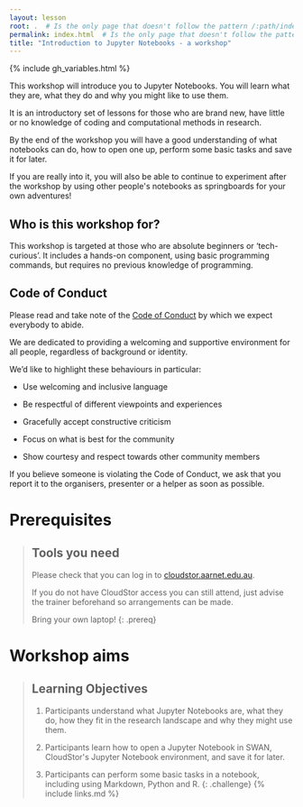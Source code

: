 ```yaml
---
layout: lesson
root: .  # Is the only page that doesn't follow the pattern /:path/index.html
permalink: index.html  # Is the only page that doesn't follow the pattern /:path/index.html
title: "Introduction to Jupyter Notebooks - a workshop"
---
```

{% include gh_variables.html %}



This workshop will introduce you to Jupyter Notebooks. You will learn what they are, what they do and why you might like to use them.

It is an introductory set of lessons for those who are brand new, have little or no knowledge of coding and computational methods in research.

By the end of the workshop you will have a good understanding of what notebooks can do, how to open one up, perform some basic tasks and save it for later.

If you are really into it, you will also be able to continue to experiment after the workshop by using other people's notebooks as springboards for your own adventures!

## Who is this workshop for?

This workshop is targeted at those who are absolute beginners or ‘tech-curious’. It includes a hands-on component, using basic programming commands, but requires no previous knowledge of programming.

## Code of Conduct 

Please read and take note of the [Code of Conduct](https://docs.carpentries.org/topic_folders/policies/code-of-conduct.html) by which we expect everybody to abide.

We are dedicated to providing a welcoming and supportive environment for all people, regardless of background or identity.

We’d like to highlight these behaviours in particular:


* Use welcoming and inclusive language

* Be respectful of different viewpoints and experiences

* Gracefully accept constructive criticism

* Focus on what is best for the community

* Show courtesy and respect towards other community members


If you believe someone is violating the Code of Conduct, we ask that you report it to the organisers, presenter or a helper as soon as possible. 

# Prerequisites

>## Tools you need
>
>Please check that you can log in to [cloudstor.aarnet.edu.au](https://cloudstor.aarnet.edu.au).
>
>If you do not have CloudStor access you can still attend, just advise the trainer beforehand so arrangements can be made.
>
>Bring your own laptop!
{: .prereq}

# Workshop aims

>## Learning Objectives
>
>1. Participants understand what Jupyter Notebooks are, what they do, how they fit in the research landscape and why they might use them.
>
>2. Participants learn how to open a Jupyter Notebook in SWAN, CloudStor's Jupyter Notebook environment, and save it for later.
>
>3. Participants can perform some basic tasks in a notebook, including using Markdown, Python and R.
{: .challenge}
{% include links.md %}
